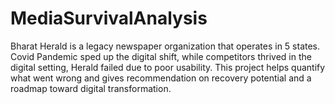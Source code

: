 # MediaSurvivalAnalysis
Bharat Herald is a legacy newspaper organization that operates in 5 states. Covid Pandemic sped up the digital shift, while competitors thrived in the digital setting, Herald failed due to poor usability. This project helps quantify what went wrong and gives recommendation on recovery potential and a roadmap toward digital transformation.
